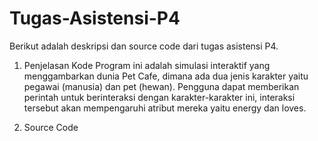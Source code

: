 # Tugas-Asistensi-P4
Berikut adalah deskripsi dan source code dari tugas asistensi P4.

1. Penjelasan Kode
   Program ini adalah simulasi interaktif yang menggambarkan dunia Pet Cafe, dimana ada dua jenis karakter yaitu pegawai (manusia) dan pet (hewan). Pengguna dapat memberikan perintah untuk berinteraksi dengan karakter-karakter ini, interaksi tersebut akan mempengaruhi atribut mereka yaitu energy dan loves. 

2. Source Code
